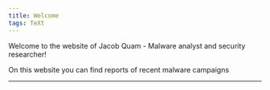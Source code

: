 ```yaml
---
title: Welcome
tags: TeXt
---
```


Welcome to the website of Jacob Quam - Malware analyst and security researcher!

<!--more-->

On this website you can find reports of recent malware campaigns 




---

